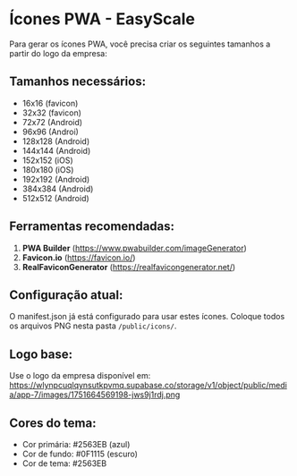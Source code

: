 # Ícones PWA - EasyScale

Para gerar os ícones PWA, você precisa criar os seguintes tamanhos a partir do logo da empresa:

## Tamanhos necessários:
- 16x16 (favicon)
- 32x32 (favicon)
- 72x72 (Android)
- 96x96 (Androi)
- 128x128 (Android)
- 144x144 (Android)
- 152x152 (iOS)
- 180x180 (iOS)
- 192x192 (Android)
- 384x384 (Android)
- 512x512 (Android)

## Ferramentas recomendadas:
1. **PWA Builder** (https://www.pwabuilder.com/imageGenerator)
2. **Favicon.io** (https://favicon.io/)
3. **RealFaviconGenerator** (https://realfavicongenerator.net/)

## Configuração atual:
O manifest.json já está configurado para usar estes ícones.
Coloque todos os arquivos PNG nesta pasta `/public/icons/`.

## Logo base:
Use o logo da empresa disponível em:
https://wlynpcuqlqynsutkpvmq.supabase.co/storage/v1/object/public/media/app-7/images/1751664569198-jws9j1rdj.png

## Cores do tema:
- Cor primária: #2563EB (azul)
- Cor de fundo: #0F1115 (escuro)
- Cor de tema: #2563EB